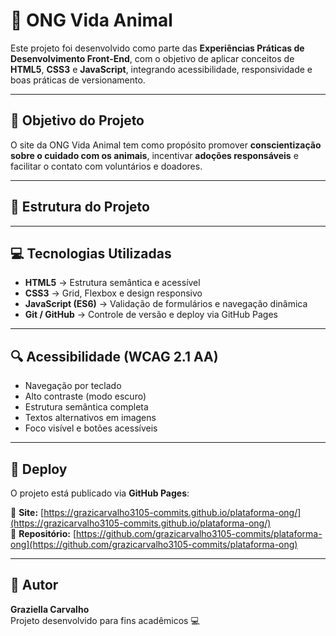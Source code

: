 # 🐾 ONG Vida Animal

Este projeto foi desenvolvido como parte das **Experiências Práticas de Desenvolvimento Front-End**, com o objetivo de aplicar conceitos de **HTML5**, **CSS3** e **JavaScript**, integrando acessibilidade, responsividade e boas práticas de versionamento.

---

## 🌟 Objetivo do Projeto
O site da ONG Vida Animal tem como propósito promover **conscientização sobre o cuidado com os animais**, incentivar **adoções responsáveis** e facilitar o contato com voluntários e doadores.

---

## 🧩 Estrutura do Projeto

---

## 💻 Tecnologias Utilizadas
- **HTML5** → Estrutura semântica e acessível  
- **CSS3** → Grid, Flexbox e design responsivo  
- **JavaScript (ES6)** → Validação de formulários e navegação dinâmica  
- **Git / GitHub** → Controle de versão e deploy via GitHub Pages  

---

## 🔍 Acessibilidade (WCAG 2.1 AA)
- Navegação por teclado  
- Alto contraste (modo escuro)  
- Estrutura semântica completa  
- Textos alternativos em imagens  
- Foco visível e botões acessíveis  

---

## 🚀 Deploy
O projeto está publicado via **GitHub Pages**:

🔗 **Site:** [https://grazicarvalho3105-commits.github.io/plataforma-ong/](https://grazicarvalho3105-commits.github.io/plataforma-ong/)  
🔗 **Repositório:** [https://github.com/grazicarvalho3105-commits/plataforma-ong](https://github.com/grazicarvalho3105-commits/plataforma-ong)

---

## 🧠 Autor
**Graziella Carvalho**  
Projeto desenvolvido para fins acadêmicos 💻

